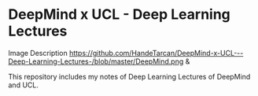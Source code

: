 # DeepMind x UCL - Deep Learning Lectures

Image Description https://github.com/HandeTarcan/DeepMind-x-UCL---Deep-Learning-Lectures-/blob/master/DeepMind.png & 

This repository includes my notes of Deep Learning Lectures of DeepMind and UCL. 

